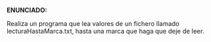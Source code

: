 **ENUNCIADO:**

Realiza un programa que lea valores de un fichero llamado lecturaHastaMarca.txt, hasta una marca que haga que deje de leer.
